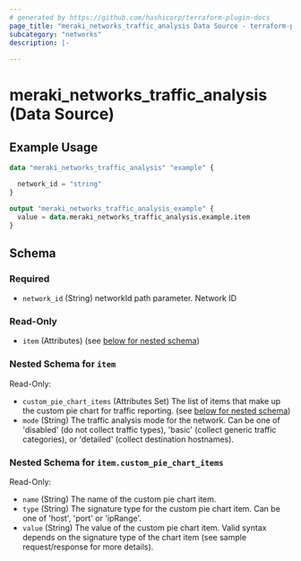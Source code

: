 ```yaml
---
# generated by https://github.com/hashicorp/terraform-plugin-docs
page_title: "meraki_networks_traffic_analysis Data Source - terraform-provider-meraki"
subcategory: "networks"
description: |-
  
---
```


# meraki_networks_traffic_analysis (Data Source)



## Example Usage

```terraform
data "meraki_networks_traffic_analysis" "example" {

  network_id = "string"
}

output "meraki_networks_traffic_analysis_example" {
  value = data.meraki_networks_traffic_analysis.example.item
}
```

<!-- schema generated by tfplugindocs -->
## Schema

### Required

- `network_id` (String) networkId path parameter. Network ID

### Read-Only

- `item` (Attributes) (see [below for nested schema](#nestedatt--item))

<a id="nestedatt--item"></a>
### Nested Schema for `item`

Read-Only:

- `custom_pie_chart_items` (Attributes Set) The list of items that make up the custom pie chart for traffic reporting. (see [below for nested schema](#nestedatt--item--custom_pie_chart_items))
- `mode` (String) The traffic analysis mode for the network. Can be one of 'disabled' (do not collect traffic types),
    'basic' (collect generic traffic categories), or 'detailed' (collect destination hostnames).

<a id="nestedatt--item--custom_pie_chart_items"></a>
### Nested Schema for `item.custom_pie_chart_items`

Read-Only:

- `name` (String) The name of the custom pie chart item.
- `type` (String) The signature type for the custom pie chart item. Can be one of 'host', 'port' or 'ipRange'.
- `value` (String) The value of the custom pie chart item. Valid syntax depends on the signature type of the chart item
    (see sample request/response for more details).

